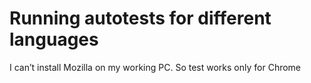 # Running autotests for different languages
I can’t install Mozilla on my working PC. So test works only for Chrome
